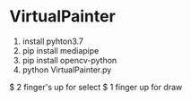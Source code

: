 # VirtualPainter
1. install pyhton3.7
2. pip install mediapipe
3. pip install opencv-python
4. python VirtualPainter.py

$ 2 finger's up for select
$ 1 finger up for draw
